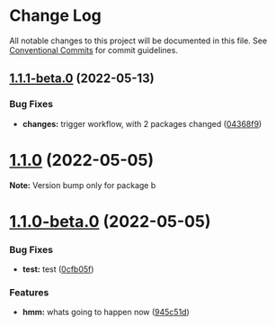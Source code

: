 # Change Log

All notable changes to this project will be documented in this file.
See [Conventional Commits](https://conventionalcommits.org) for commit guidelines.

## [1.1.1-beta.0](https://github.com/skaugvoll/learn-lerna-release/compare/b@1.1.0...b@1.1.1-beta.0) (2022-05-13)


### Bug Fixes

* **changes:** trigger workflow, with 2 packages changed ([04368f9](https://github.com/skaugvoll/learn-lerna-release/commit/04368f9fdc401973cd9acd30f92985d5ba11cc2c))





# [1.1.0](https://github.com/skaugvoll/learn-lerna-release/compare/b@1.1.0-beta.0...b@1.1.0) (2022-05-05)

**Note:** Version bump only for package b





# [1.1.0-beta.0](https://github.com/skaugvoll/learn-lerna-release/compare/b@1.0.1...b@1.1.0-beta.0) (2022-05-05)


### Bug Fixes

* **test:** test ([0cfb05f](https://github.com/skaugvoll/learn-lerna-release/commit/0cfb05fe66a60b70b5a41417c997a30e7b80dba5))


### Features

* **hmm:** whats going to happen now ([945c51d](https://github.com/skaugvoll/learn-lerna-release/commit/945c51d71a18606e5af8510808ddc69c1494fae5))
